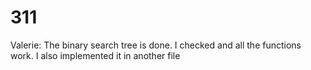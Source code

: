 # 311

Valerie: The binary search tree is done. I checked and all the functions work. I also implemented it in another file
